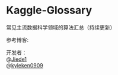 # Kaggle-Glossary
常见主流数据科学领域的算法汇总（持续更新）  

参考博客:  


开发者：  
@[Jiede1](https://github.com/Jiede1)  
@[kyleken0909](https://github.com/kyleken0909)
